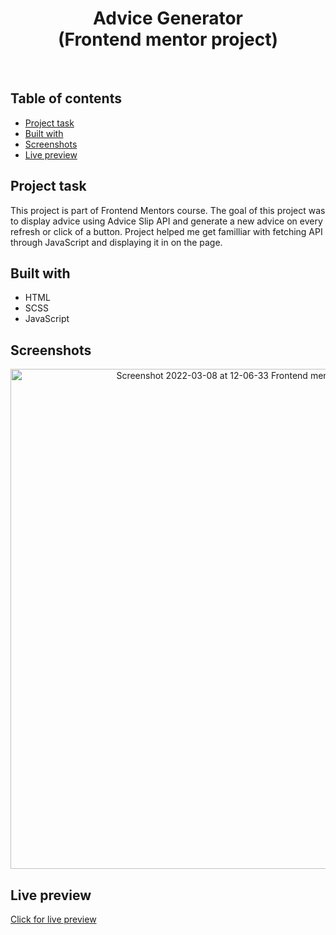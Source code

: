 <h1 align="center">
  Advice Generator
  <br>
  (Frontend mentor project)
</h1>
<br>


## Table of contents
- [Project task](#project-task)
- [Built with](#built-with)
- [Screenshots](#screenshots)
- [Live preview](#live-preview)


## Project task
This project is part of Frontend Mentors course. The goal of this project was to display advice using Advice Slip API and generate a new advice on every refresh or click of a button. Project helped me get familliar with fetching API through JavaScript and displaying it in on the page.

## Built with
- HTML
- SCSS
- JavaScript

## Screenshots
<p align="center">

  <img width="800" alt="Screenshot 2022-03-08 at 12-06-33 Frontend mentor Advice Generator" src="https://user-images.githubusercontent.com/25035576/157227268-eaa72a41-95bf-4b09-8fef-589f2e8c31a2.png">

</p>
 
## Live preview
[Click for live preview](https://vercel.com/dtomicic/huddle-landing-page/3miWm3FrXTWeDt3CeNSJJDe1zx5N)
